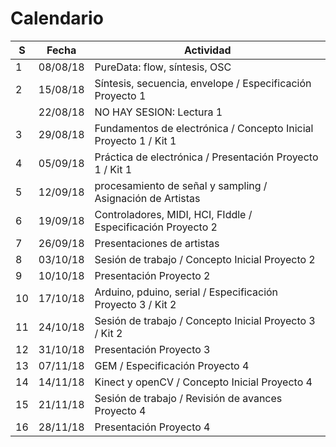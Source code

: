 # Calendario

| S  | Fecha    | Actividad                                                         |
|----|----------|-------------------------------------------------------------------|
| 1  | 08/08/18 | PureData: flow, síntesis, OSC                                     |
| 2  | 15/08/18 | Síntesis, secuencia, envelope / Especificación Proyecto 1         |
|    | 22/08/18 | NO HAY SESION: Lectura 1                                          |
| 3  | 29/08/18 | Fundamentos  de electrónica / Concepto Inicial Proyecto 1 / Kit 1 |
| 4  | 05/09/18 | Práctica de electrónica / Presentación Proyecto 1 / Kit 1         |
| 5  | 12/09/18 | procesamiento de señal y sampling / Asignación de Artistas        |
| 6  | 19/09/18 | Controladores, MIDI, HCI, FIddle / Especificación Proyecto 2      |
| 7  | 26/09/18 | Presentaciones de artistas                                        |
| 8  | 03/10/18 | Sesión de trabajo / Concepto Inicial Proyecto 2                   |
| 9  | 10/10/18 | Presentación Proyecto 2                                           |
| 10 | 17/10/18 | Arduino, pduino, serial / Especificación Proyecto 3 / Kit 2       |
| 11 | 24/10/18 | Sesión de trabajo / Concepto Inicial Proyecto 3 / Kit 2           |
| 12 | 31/10/18 | Presentación Proyecto 3                                           |
| 13 | 07/11/18 | GEM / Especificación Proyecto 4                                   |
| 14 | 14/11/18 | Kinect y openCV / Concepto Inicial Proyecto 4                     |
| 15 | 21/11/18 | Sesión de trabajo / Revisión de avances Proyecto 4                |
| 16 | 28/11/18 | Presentación Proyecto 4                                           |
